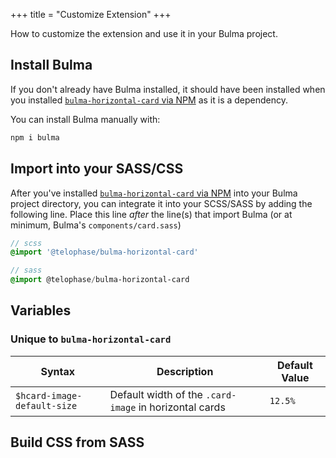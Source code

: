 +++
title = "Customize Extension"
+++

How to customize the extension and use it in your Bulma project.

## Install Bulma
If you don't already have Bulma installed, it should have been installed when you installed [`bulma-horizontal-card` via NPM](../install/#via-npm-for-bulma-sass) as it is a dependency.

You can install Bulma manually with:
```sh
npm i bulma
```

## Import into your SASS/CSS
After you've installed [`bulma-horizontal-card` via NPM](../install/#via-npm-for-bulma-sass) into your Bulma project directory, you can integrate it into your SCSS/SASS by adding the following line. Place this line *after* the line(s) that import Bulma (or at minimum, Bulma's `components/card.sass`)

```scss
// scss
@import '@telophase/bulma-horizontal-card'
```

```sass
// sass
@import @telophase/bulma-horizontal-card
```

## Variables

### Unique to `bulma-horizontal-card`
| Syntax | Description | Default Value |
| --- | ----------- | ---- |
| `$hcard-image-default-size` | Default width of the `.card-image` in horizontal cards | `12.5%` |

## Build CSS from SASS